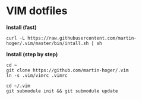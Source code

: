 # VIM dotfiles

**Install (fast)**

    curl -L https://raw.githubusercontent.com/martin-hoger/.vim/master/bin/intall.sh | sh



**Install (step by step)**

    cd ~
    git clone https://github.com/martin-hoger/.vim
    ln -s .vim/vimrc .vimrc
    
    cd ~/.vim
    git submodule init && git submodule update
